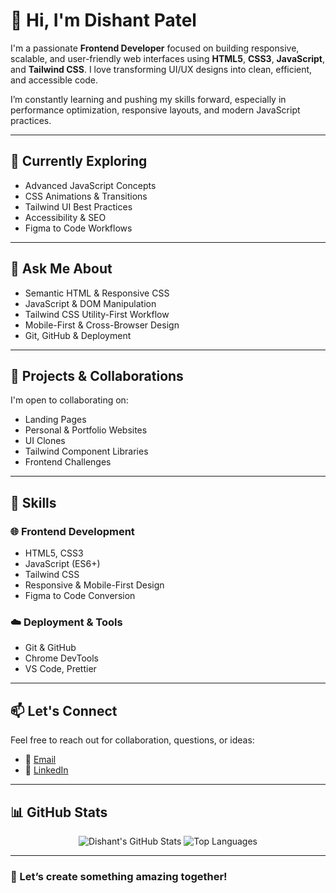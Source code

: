 

# 👋 Hi, I'm Dishant Patel

I'm a passionate **Frontend Developer** focused on building responsive, scalable, and user-friendly web interfaces using **HTML5**, **CSS3**, **JavaScript**, and **Tailwind CSS**. I love transforming UI/UX designs into clean, efficient, and accessible code.

I’m constantly learning and pushing my skills forward, especially in performance optimization, responsive layouts, and modern JavaScript practices.

---

## 🌱 Currently Exploring
- Advanced JavaScript Concepts  
- CSS Animations & Transitions  
- Tailwind UI Best Practices  
- Accessibility & SEO  
- Figma to Code Workflows  

---

## 💬 Ask Me About
- Semantic HTML & Responsive CSS  
- JavaScript & DOM Manipulation  
- Tailwind CSS Utility-First Workflow  
- Mobile-First & Cross-Browser Design  
- Git, GitHub & Deployment  

---

## 🚀 Projects & Collaborations
I'm open to collaborating on:
- Landing Pages  
- Personal & Portfolio Websites  
- UI Clones  
- Tailwind Component Libraries  
- Frontend Challenges  

---

## 🧠 Skills

### 🌐 Frontend Development
- HTML5, CSS3  
- JavaScript (ES6+)  
- Tailwind CSS  
- Responsive & Mobile-First Design  
- Figma to Code Conversion  

### ☁️ Deployment & Tools
- Git & GitHub   
- Chrome DevTools  
- VS Code, Prettier  

---

## 📫 Let's Connect

Feel free to reach out for collaboration, questions, or ideas:

- 📧 [Email](mailto:dishantp299@gmail.com)  
- 💼 [LinkedIn](https://linkedin.com/in/dishant-patel-667940373)  

---

## 📊 GitHub Stats

<p align="center">
  <img src="https://github-readme-stats.vercel.app/api?username=Dishantpatel&show_icons=true&theme=radical" alt="Dishant's GitHub Stats" />
  <img src="https://github-readme-stats.vercel.app/api/top-langs/?username=Dishantpatel&layout=compact&theme=radical" alt="Top Languages" />
</p>

---

### 🚀 Let’s create something amazing together!

